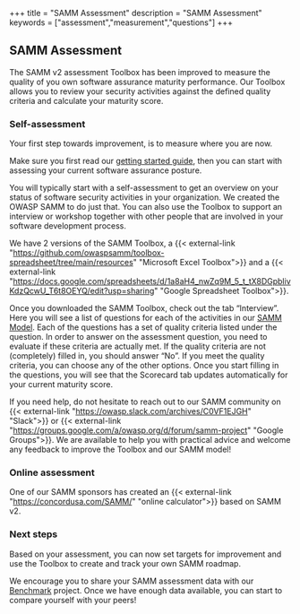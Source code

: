 +++
title = "SAMM Assessment"
description = "SAMM Assessment"
keywords = ["assessment","measurement","questions"]
+++

## SAMM Assessment

The SAMM v2 assessment Toolbox has been improved to measure the quality of you own software assurance maturity performance. Our Toolbox allows you to review your security activities against the defined quality criteria and calculate your maturity score.

### Self-assessment

Your first step towards improvement, is to measure where you are now.

Make sure you first read our [getting started guide](/guidance/quick-start-guide/), then you can start with assessing your current software assurance posture.

You will typically start with a self-assessment to get an overview on your status of software security activities in your organization. We created the OWASP SAMM to do just that. You can also use the Toolbox to support an interview or workshop together with other people that are involved in your software development process.

We have 2 versions of the SAMM Toolbox, a {{< external-link "https://github.com/owaspsamm/toolbox-spreadsheet/tree/main/resources" "Microsoft Excel Toolbox">}} and a {{< external-link "https://docs.google.com/spreadsheets/d/1a8aH4_nwZq9M_5_t_tX8DGpblivKdzQcwU_T6t8OEYQ/edit?usp=sharing" "Google Spreadsheet Toolbox">}}.

Once you downloaded the SAMM Toolbox, check out the tab “Interview”. Here you will see a list of questions for each of the activities in our [SAMM Model](https://owaspsamm.org/model/).
Each of the questions has a set of quality criteria listed under the question. In order to answer on the assessment question, you need to evaluate if these criteria are actually met. If the quality criteria are not (completely) filled in, you should answer “No”. If you meet the quality criteria, you can choose any of the other options.
Once you start filling in the questions, you will see that the Scorecard tab updates automatically for your current maturity score.

If you need help, do not hesitate to reach out to our SAMM community on {{< external-link "https://owasp.slack.com/archives/C0VF1EJGH" "Slack">}} or {{< external-link "https://groups.google.com/a/owasp.org/d/forum/samm-project" "Google Groups">}}. We are available to help you with practical advice and welcome any feedback to improve the Toolbox and our SAMM model!

### Online assessment

One of our SAMM sponsors has created an {{< external-link "https://concordusa.com/SAMM/" "online calculator">}} based on SAMM v2.

### Next steps

Based on your assessment, you can now set targets for improvement and use the Toolbox to create and track your own SAMM roadmap.

We encourage you to share your SAMM assessment data with our [Benchmark](/benchmarking/) project. Once we have enough data available, you can start to compare yourself with your peers!
